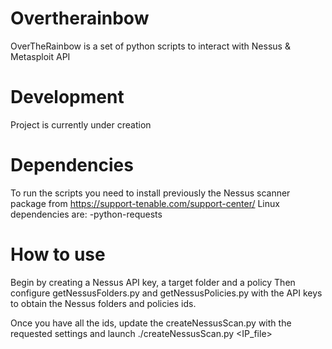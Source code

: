 # Overtherainbow
OverTheRainbow is a set of python scripts to interact with Nessus &amp; Metasploit API

# Development
Project is currently under creation

# Dependencies
To run the scripts you need to install previously the Nessus scanner package from https://support-tenable.com/support-center/
Linux dependencies are:
-python-requests

# How to use
Begin by creating a Nessus API key, a target folder and a policy
Then configure getNessusFolders.py and getNessusPolicies.py with the API keys to obtain the Nessus folders and policies ids.

Once you have all the ids, update the createNessusScan.py with the requested settings and launch ./createNessusScan.py <IP_file>
